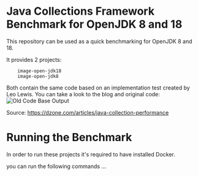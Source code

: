 # Java Collections Framework Benchmark for OpenJDK 8 and 18

This repository can be used as a quick benchmarking for OpenJDK 8 and 18.

It provides 2 projects:
```
    image-open-jdk18
	image-open-jdk8
```
Both contain the same code based on an implementation test created by Leo Lewis.
You can take a look to the blog and original code:
![Old Code Base Output](http://4.bp.blogspot.com/-eor4DBhjVFU/UEFtIsHli3I/AAAAAAAAAGA/vg6oUjFMjDU/s1600/ListPerf.png)

Source: https://dzone.com/articles/java-collection-performance

# Running the Benchmark
In order to run these projects it's required to have installed Docker.

you can run the following commands ...